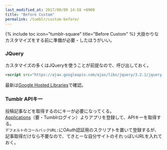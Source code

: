 ```yaml
---
last_modified_at: 2017/08/09 14:58 +0900
title: "Before Custom"
permalink: /tumblr/custom-before/
---
```

{% include toc icon="tumblr-square" title="Before Custom" %}
大掛かりなカスタマイズをする前に準備が必要・したほうがいい。

### JQuery
カスタマイズの多くはJQueryを使うことが前提なので、呼び出しておく。
```html
<script src="https://ajax.googleapis.com/ajax/libs/jquery/3.2.1/jquery.min.js"></script>
```
最新は[Google Hosted Libraries](https://developers.google.com/speed/libraries/)で確認。

### Tumblr APIキー
投稿記事などを取得するのにキーが必要になってくる。  
[Applications](https://www.tumblr.com/oauth/apps)（要・Tumblrログイン）よりアプリを登録して、APIキーを取得する。  
`デフォルトのコールバックURL:`にOAuth認証用のスクリプトを置いて登録するが、記事取得だけなら不要なので、てきとーな自分サイトのそれっぽいURLを入れておく。
